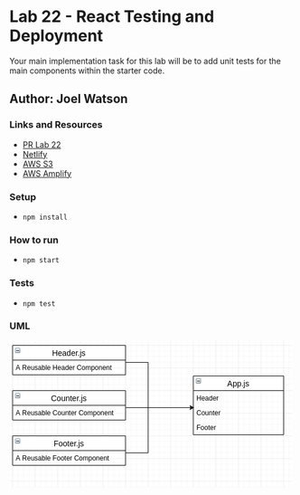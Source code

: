# Lab 22 - React Testing and Deployment

Your main implementation task for this lab will be to add unit tests for the main
components within the starter code.

## Author: Joel Watson

### Links and Resources

- [PR Lab 22](https://github.com/401-advanced-javascript-joel/lab-22/pull/1)
- [Netlify](#)
- [AWS S3](#)
- [AWS Amplify](#)

### Setup

- `npm install`

### How to run

- `npm start`

### Tests

- `npm test`

### UML

![UML](https://raw.githubusercontent.com/401-advanced-javascript-joel/lab-21/master/assets/lab-21.png)

